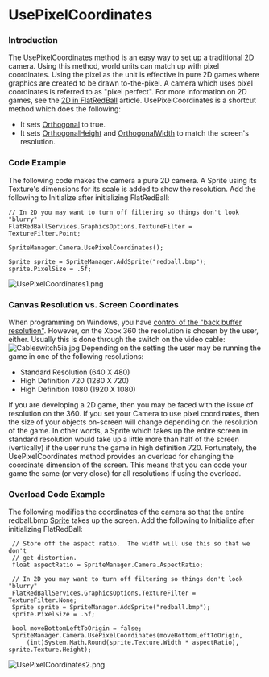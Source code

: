 # UsePixelCoordinates

### Introduction

The UsePixelCoordinates method is an easy way to set up a traditional 2D camera. Using this method, world units can match up with pixel coordinates. Using the pixel as the unit is effective in pure 2D games where graphics are created to be drawn to-the-pixel. A camera which uses pixel coordinates is referred to as "pixel perfect". For more information on 2D games, see the [2D in FlatRedBall](../../../frb/docs/index.php) article. UsePixelCoordinates is a shortcut method which does the following:

* It sets [Orthogonal](../../../frb/docs/index.php) to true.
* It sets [OrthogonalHeight](../../../frb/docs/index.php) and [OrthogonalWidth](../../../frb/docs/index.php) to match the screen's resolution.

### Code Example

The following code makes the camera a pure 2D camera. A Sprite using its Texture's dimensions for its scale is added to show the resolution. Add the following to Initialize after initializing FlatRedBall:

```
// In 2D you may want to turn off filtering so things don't look "blurry"
FlatRedBallServices.GraphicsOptions.TextureFilter = TextureFilter.Point;

SpriteManager.Camera.UsePixelCoordinates();

Sprite sprite = SpriteManager.AddSprite("redball.bmp");
sprite.PixelSize = .5f;
```

![UsePixelCoordinates1.png](../../../.gitbook/assets/migrated\_media-UsePixelCoordinates1.png)

### Canvas Resolution vs. Screen Coordinates

When programming on Windows, you have [control of the "back buffer resolution"](../../../frb/docs/index.php#Setting\_Resolution). However, on the Xbox 360 the resolution is chosen by the user, either. Usually this is done through the switch on the video cable: ![Cableswitch5ia.jpg](../../../.gitbook/assets/migrated\_media-Cableswitch5ia.jpg) Depending on the setting the user may be running the game in one of the following resolutions:

* Standard Resolution (640 X 480)
* High Definition 720 (1280 X 720)
* High Definition 1080 (1920 X 1080)

If you are developing a 2D game, then you may be faced with the issue of resolution on the 360. If you set your Camera to use pixel coordinates, then the size of your objects on-screen will change depending on the resolution of the game. In other words, a Sprite which takes up the entire screen in standard resolution would take up a little more than half of the screen (vertically) if the user runs the game in high definition 720. Fortunately, the UsePixelCoordinates method provides an overload for changing the coordinate dimension of the screen. This means that you can code your game the same (or very close) for all resolutions if using the overload.

### Overload Code Example

The following modifies the coordinates of the camera so that the entire redball.bmp [Sprite](../../../frb/docs/index.php) takes up the screen. Add the following to Initialize after initializing FlatRedBall:

```
 // Store off the aspect ratio.  The width will use this so that we don't
 // get distortion.
 float aspectRatio = SpriteManager.Camera.AspectRatio;

 // In 2D you may want to turn off filtering so things don't look "blurry"
 FlatRedBallServices.GraphicsOptions.TextureFilter = TextureFilter.None;
 Sprite sprite = SpriteManager.AddSprite("redball.bmp");
 sprite.PixelSize = .5f;

 bool moveBottomLeftToOrigin = false;
 SpriteManager.Camera.UsePixelCoordinates(moveBottomLeftToOrigin, 
     (int)System.Math.Round(sprite.Texture.Width * aspectRatio), sprite.Texture.Height);
```

![UsePixelCoordinates2.png](../../../.gitbook/assets/migrated\_media-UsePixelCoordinates2.png)
